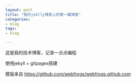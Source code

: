 ```yaml
---
layout: post
title: "我的jeklly博客上的第一篇博客"
categories:
- blog
tags:
- blog

---
```


这是我的技术博客，记录一点点编程

使用jekyll + gitpages搭建

模版来自 https://github.com/webfrogs/webfrogs.github.com


